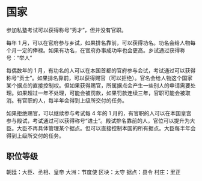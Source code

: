 # 国家

参加私塾考试可以获得称号“秀才”，但并没有官职。

每年 1 月，可以在官府参与乡试，如果排名靠前，可以获得功名。功名会给人物每个月一定的俸禄。如果有功名，在官府办事成功率也会更高。乡试通过获得称号：“举人”

每偶数年的 1 月，有功名的人可以在本国首都的官府参与会试，考试通过可以获得称号“贡士”。如果排名靠前，可以获得赐官（可以拒绝）。官名会给人物这个国家某个据点的直接控制权。但如果获得赐官，所属据点会产生一些别人的申请需要处理。如果超过一年不处理，可能会被罚款，如果罚款连续三年，官职可能会被取消。有官职的人，每半年会得到上级所交付的任务。

如果拒绝赐官，可以继续参与考试每 4 年的 1 月的，有官职的人可以在本国皇宫参与殿试，考试通过可以获得称号“进士”。殿试排名靠前的人，官位可以提升为大臣。大臣不再具体管理某个据点。但可以直接控制本国的所有据点。大臣每半年会得到上级所交付的任务。

## 职位等级

朝廷：大臣、丞相、皇帝
大洲：节度使
区块：太守
据点：县令
村庄：里正
